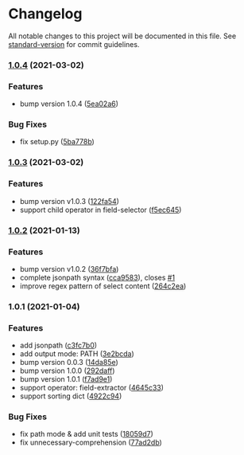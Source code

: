 # Changelog

All notable changes to this project will be documented in this file. See [standard-version](https://github.com/conventional-changelog/standard-version) for commit guidelines.

### [1.0.4](https://gitlab.sz.sensetime.com/its-engineering/toolkit/jsonpath-python/compare/v1.0.3...v1.0.4) (2021-03-02)


### Features

* bump version 1.0.4 ([5ea02a6](https://gitlab.sz.sensetime.com/its-engineering/toolkit/jsonpath-python/commit/5ea02a67bec39ca50ffe141578fdbc5821fa8213))


### Bug Fixes

* fix setup.py ([5ba778b](https://gitlab.sz.sensetime.com/its-engineering/toolkit/jsonpath-python/commit/5ba778bf877211b9834dd71fc2cb1ae3daa52876))

### [1.0.3](https://gitlab.sz.sensetime.com/its-engineering/toolkit/jsonpath-python/compare/v1.0.2...v1.0.3) (2021-03-02)


### Features

* bump version v1.0.3 ([122fa54](https://gitlab.sz.sensetime.com/its-engineering/toolkit/jsonpath-python/commit/122fa54fa0051bafeb8f1e64cd1a9fc1b91b3610))
* support child operator in field-selector ([f5ec645](https://gitlab.sz.sensetime.com/its-engineering/toolkit/jsonpath-python/commit/f5ec645673df67baee248431860ada082fe95006))

### [1.0.2](https://gitlab.sz.sensetime.com/its-engineering/toolkit/jsonpath-python/compare/v1.0.1...v1.0.2) (2021-01-13)


### Features

* bump version v1.0.2 ([36f7bfa](https://gitlab.sz.sensetime.com/its-engineering/toolkit/jsonpath-python/commit/36f7bfa51c2bb6ac0991a3f85fac8a4c4e67972e))
* complete jsonpath syntax ([cca9583](https://gitlab.sz.sensetime.com/its-engineering/toolkit/jsonpath-python/commit/cca9583f7910f3abf183f6056103f9dc24d75f0d)), closes [#1](https://gitlab.sz.sensetime.com/its-engineering/toolkit/jsonpath-python/issues/1)
* improve regex pattern of select content ([264c2ea](https://gitlab.sz.sensetime.com/its-engineering/toolkit/jsonpath-python/commit/264c2ea35cdbdc5806093b27a2b409ca609ecde1))

### 1.0.1 (2021-01-04)


### Features

* add jsonpath ([c3fc7b0](https://gitlab.sz.sensetime.com/its-engineering/toolkit/jsonpath-python/commit/c3fc7b0c4620327d33a2f0bcfe7b2befcbdbd9ff))
* add output mode: PATH ([3e2bcda](https://gitlab.sz.sensetime.com/its-engineering/toolkit/jsonpath-python/commit/3e2bcda7fbbd7636786bd28549253a40bb0d5a28))
* bump version 0.0.3 ([14da85e](https://gitlab.sz.sensetime.com/its-engineering/toolkit/jsonpath-python/commit/14da85e1bda03dd403fd32c71e53dbafac16ec5d))
* bump version 1.0.0 ([292daff](https://gitlab.sz.sensetime.com/its-engineering/toolkit/jsonpath-python/commit/292daff3bfcbde3715d460dcdb9fe6f53921a4b8))
* bump version 1.0.1 ([f7ad9e1](https://gitlab.sz.sensetime.com/its-engineering/toolkit/jsonpath-python/commit/f7ad9e13d1e37f66285bb26bbf2696553a735b03))
* support operator: field-extractor ([4645c33](https://gitlab.sz.sensetime.com/its-engineering/toolkit/jsonpath-python/commit/4645c33a54dda9705c3422c4f18bbfc7d0c9c986))
* support sorting dict ([4922c94](https://gitlab.sz.sensetime.com/its-engineering/toolkit/jsonpath-python/commit/4922c949bf5d74d878b131e2ed70b7d476b3cce0))


### Bug Fixes

* fix path mode & add unit tests ([18059d7](https://gitlab.sz.sensetime.com/its-engineering/toolkit/jsonpath-python/commit/18059d70e5f808b94b6d381531907b9a8039a111))
* fix unnecessary-comprehension ([77ad2db](https://gitlab.sz.sensetime.com/its-engineering/toolkit/jsonpath-python/commit/77ad2dbcabd11ac66708b5b9aea226700170fe7f))
